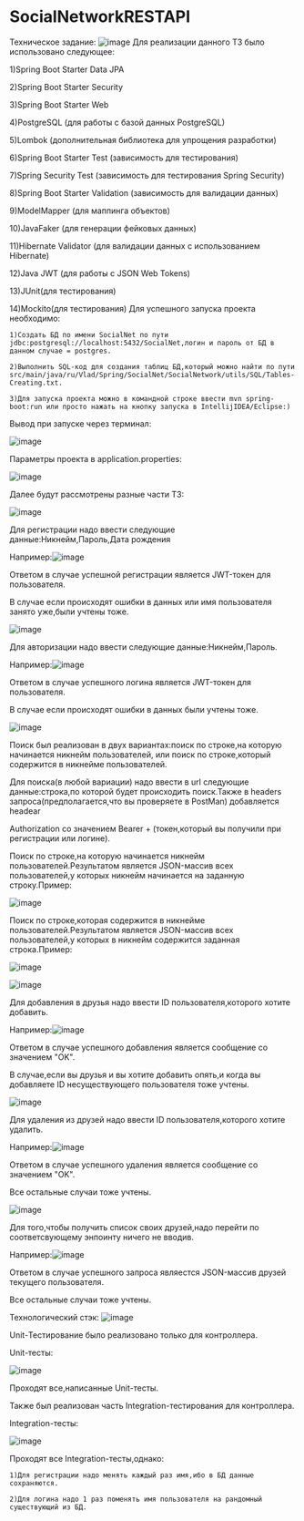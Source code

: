 # SocialNetworkRESTAPI
Техническое задание:
![image](https://github.com/Vlad35/SocialNetworkRESTAPI/assets/90512038/a215dfdd-4379-4179-b67e-ba8fc655bcfa)
Для реализации данного ТЗ было использовано следующее:

1)Spring Boot Starter Data JPA

2)Spring Boot Starter Security

3)Spring Boot Starter Web

4)PostgreSQL (для работы с базой данных PostgreSQL)

5)Lombok (дополнительная библиотека для упрощения разработки)

6)Spring Boot Starter Test (зависимость для тестирования)

7)Spring Security Test (зависимость для тестирования Spring Security)

8)Spring Boot Starter Validation (зависимость для валидации данных)

9)ModelMapper (для маппинга объектов)

10)JavaFaker (для генерации фейковых данных)

11)Hibernate Validator (для валидации данных с использованием Hibernate)

12)Java JWT (для работы с JSON Web Tokens)

13)JUnit(для тестирования)

14)Mockito(для тестирования)
Для успешного запуска проекта необходимо:

    1)Создать БД по имени SocialNet по пути jdbc:postgresql://localhost:5432/SocialNet,логин и пароль от БД в данном случае = postgres.
    
    2)Выполнить SQL-код для создания таблиц БД,который можно найти по пути src/main/java/ru/Vlad/Spring/SocialNet/SocialNetwork/utils/SQL/Tables-Creating.txt.
    
    3)Для запуска проекта можно в командной строке ввести mvn spring-boot:run или просто нажать на кнопку запуска в IntellijIDEA/Eclipse:)
    
Вывод при запуске через терминал:

![image](https://github.com/Vlad35/SocialNetworkRESTAPI/assets/90512038/cbbde492-c38d-4f82-a3dc-2bc88e63f3d7)

Параметры проекта в application.properties:

![image](https://github.com/Vlad35/SocialNetworkRESTAPI/assets/90512038/a9e6bb41-9cb4-4de5-b686-3abcc3d12301)

Далее будут рассмотрены разные части ТЗ:

![image](https://github.com/Vlad35/SocialNetworkRESTAPI/assets/90512038/86da1d6d-705c-401d-b7ab-95f81976f2da)

Для регистрации надо ввести следующие данные:Никнейм,Пароль,Дата рождения

Например:![image](https://github.com/Vlad35/SocialNetworkRESTAPI/assets/90512038/36d26e90-a350-4b63-aad5-15c9896c9853)

Ответом в случае успешной регистрации является JWT-токен для пользователя.

В случае если происходят ошибки в данных или имя пользователя занято уже,были учтены тоже.

![image](https://github.com/Vlad35/SocialNetworkRESTAPI/assets/90512038/932fb4b5-90f7-4fe5-85f5-9b18912bc9bc)

Для авторизации надо ввести следующие данные:Никнейм,Пароль.

Например:![image](https://github.com/Vlad35/SocialNetworkRESTAPI/assets/90512038/be9db66a-5ca8-453c-befb-a59d14a3c589)

Ответом в случае успешного логина является JWT-токен для пользователя.

В случае если происходят ошибки в данных были учтены тоже.

![image](https://github.com/Vlad35/SocialNetworkRESTAPI/assets/90512038/5341fd3f-4fe3-4c6c-93f1-d0cae494bd2c)

Поиск был реализован в двух вариантах:поиск по строке,на которую начинается никнейм пользователей, или поиск по строке,который содержится в никнейме пользователей.

Для поиска(в любой вариации) надо ввести в url следующие данные:строка,по которой будет происходить поиск.Также в headers запроса(предполагается,что вы проверяете в PostMan) добавляется headear 

Authorization со значением Bearer + (токен,который  вы получили при регистрации или логине).

Поиск по строке,на которую начинается никнейм пользователей.Результатом является JSON-массив всех пользователей,у которых никнейм начинается на заданную строку.Пример:

![image](https://github.com/Vlad35/SocialNetworkRESTAPI/assets/90512038/68df1eea-8e7a-4ae7-9f46-49a6a531bc50)

Поиск по строке,которая содержится в никнейме пользователей.Результатом является JSON-массив всех пользователей,у которых в никнейм содержится заданная строка.Пример:

![image](https://github.com/Vlad35/SocialNetworkRESTAPI/assets/90512038/e126d166-fd94-4fb3-b47e-f84b705790dc)

![image](https://github.com/Vlad35/SocialNetworkRESTAPI/assets/90512038/6e22c5a3-dcb5-45ba-a38c-41fd83e6dd35)

Для добавления в друзья надо ввести ID пользователя,которого хотите добавить.

Например:![image](https://github.com/Vlad35/SocialNetworkRESTAPI/assets/90512038/4f85302a-131e-4a20-8db7-59b9e1d68201)

Ответом в случае успешного добавления является сообщение со значением "OK".

В случае,если вы друзья и вы хотите добавить опять,и когда вы добавляете ID несуществующего пользователя тоже учтены.

![image](https://github.com/Vlad35/SocialNetworkRESTAPI/assets/90512038/a21e25aa-43c3-4e13-9460-62dbfb3bb366)

Для удаления из друзей надо ввести ID пользователя,которого хотите удалить.

Например:![image](https://github.com/Vlad35/SocialNetworkRESTAPI/assets/90512038/0eab5500-f99a-4ebf-b883-675226e703d3)

Ответом в случае успешного удаления является сообщение со значением "OK".

Все остальные случаи тоже учтены.

![image](https://github.com/Vlad35/SocialNetworkRESTAPI/assets/90512038/151fe743-7162-4524-bed1-e4f30c13f744)

Для того,чтобы получить список своих друзей,надо перейти по соответсвующему энпоинту ничего не вводив.

Например:![image](https://github.com/Vlad35/SocialNetworkRESTAPI/assets/90512038/779eb47a-4f69-4e47-ab1c-b3ce308c61b4)

Ответом в случае успешного запроса являестся JSON-массив друзей текущего пользователя.

Все остальные случаи тоже учтены.

Технологический стэк:
![image](https://github.com/Vlad35/SocialNetworkRESTAPI/assets/90512038/e68d085e-8bc9-4811-b56b-da780ec7a5d9)

Unit-Тестирование было реализовано только для контроллера.

Unit-тесты:

![image](https://github.com/Vlad35/SocialNetworkRESTAPI/assets/90512038/9b48b8e3-420f-45c8-b36b-61be02e65a44)

Проходят все,написанные Unit-тесты.

Также был реализован часть Integration-тестирования для контроллера.

Integration-тесты:

![image](https://github.com/Vlad35/SocialNetworkRESTAPI/assets/90512038/d4da2e77-2481-4f7b-88f4-7a8690860504)

Проходят все Integration-тесты,однако:

    1)Для регистрации надо менять каждый раз имя,ибо в БД данные сохраняются.
    
    2)Для логина надо 1 раз поменять имя пользователя на рандомный существующий из БД.



